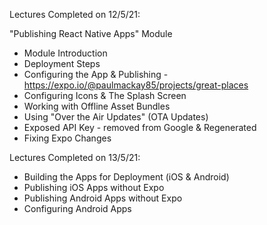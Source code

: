 Lectures Completed on 12/5/21:

"Publishing React Native Apps" Module
* Module Introduction
* Deployment Steps
* Configuring the App & Publishing - https://expo.io/@paulmackay85/projects/great-places
* Configuring Icons & The Splash Screen
* Working with Offline Asset Bundles
* Using "Over the Air Updates" (OTA Updates)
* Exposed API Key - removed from Google & Regenerated
* Fixing Expo Changes

Lectures Completed on 13/5/21:

* Building the Apps for Deployment (iOS & Android)
* Publishing iOS Apps without Expo
* Publishing Android Apps without Expo
* Configuring Android Apps